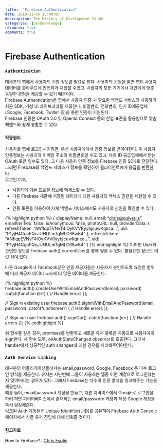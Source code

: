 ```yaml
---
title:  "Firebase Authentication"
date: 2019-11-06 15:00:00
description: The history of Development Study
categories: [devKnowledge]
resource: true
comments: true
---
```

# Firebase Authentication
### `Authentication`
대부분의 앱에서 사용자의 신원 정보를 필요로 한다. 사용자의 신원을 알면 앱이 사용자 데이터를 클라우드에 안전하게 저장할 수있고, 사용자의 모든 기기에서 개인에게 맞춘 동일한 경험을 제공할 수 있기 때문이다. <br>
Firebase Authentication은 앱에서 사용자 인증 시 필요한 백엔드 서비스와 사용하기 쉬운 SDK, 기성 UI 라이브러리를 제공한다. 비밀번호, 전화번호, 인기 ID제공업체(Google, Facebook, Twiiter 등)을 통한 인증이 지원된다. <br>
Firebase 인증은 OAuth 2.0 및 OpenId Connect 등의 산업 표준을 활용함으로 맞춤 백엔드와 쉽게 통합할 수 있다. <br>

### `작동원리`
사용자를 앱에 로그인시키려면, 우선 사용자에게서 인증 정보를 받아야한다. 이 사용자 인증정보는 사용자의 이메일 주소와 비밀번호일 수도 있고, 제휴 ID 공급업체에서 받는 OAuth 토큰 일수도 있다. 그 다음 사용자 인증 정보를 Firebase 인증 SDK로 전달한다. 그러면 Firebase의 백엔드 서비스가 정보를 확인하여 클라이언트에게 응답을 반환한다. <br>
로그인 이후,
  - 사용자의 기본 프로필 정보에 액세스할 수 있다.
  - 다른 Firebase 제품에 저장된 데이터에 대한 사용자의 액세스 권한을 제한할 수 있다.
  - 인증 토큰을 이용하여 자체 백엔드 서비스에서도 사용자의 신원을 확인할 수 있다.

  {% highlight python %}
  {
 displayName: null,
 email: “chris@quiver.is”,
 emailVerified: false,
 isAnonymous: false,
 photoURL: null,
 providerData: {
  refreshToken: “ANflqpEVNvT4iOyKVVRyybjcuwKqnca…”,
  uid: “P1yjH4GgcFQcJUHULmTgMLC68w64”
 },
 refreshToken: “ANflqpEVNvT4iOyKVVRyybjcuwKqnca…”,
 uid: “P1yjH4GgcFQcJUHULmTgMLC68w64”
}
  {% endhighlight %}
이러한 User와 관련한 정보를 firebase.auth().currentUser를 통해 얻을 수 있다. 불필요한 정보도 여럿 섞여 있다.

다른 Google이나 Facebook같은 인증 제공자들은 사용자가 승인하도록 요청한 범위에 따라 제공자 데이터 노드에 더 많은 데이터를 제공한다.

{% highlight python %}
firebase.auth().createUserWithEmailAndPassword(email, password)
 .catch(function (err) {
   // Handle errors
 });

// Sign in existing user
firebase.auth().signInWithEmailAndPassword(email, password)
 .catch(function(err) {
   // Handle errors
 });

// Sign out user
firebase.auth().signOut()
 .catch(function (err) {
   // Handle errors
 });
{% endhighlight %}

위 함수들 같은 경우, promises를 반환하고 새로운 유저 등록은 자동으로 사용자에게 sign한다. 세 함수 모두, onAuthStateChanged observer를 호출한다. 그래서 handler에서 성공적인 auth changes에 대한 경우를 처리해주어야한다.

### `Auth Service Linking`
대부분의 어플리케이션들에서는 email,password, Google, Facebook 등 다수 로그인 방식을 제공한다. 유저는 지난번에 그들이 사용하는 앱중 어떤 계정으로 로그인했는지 잊어버리는 경우가 있다. 그래서 Firebase는 다수의 인증 방식을 링크해주는 기능을 제공한다. <br>
예를 들어, email/password 계정을 만들고, 다른 디바이스에서 Google로 로그인을 하려 하면 파이어베이스에서 존재하는 email/password 계정과 해당 Google 계정을 즉시 링킹해준다. <br>
링크된 Auth 계정들은 Unique Identifier(UID)를 공유하며 Firebase Auth Console 페이지에서 싱글 유저 진입에 대해 띄워줄 것이다.

### `참고자료`
How to Firebase? : [Chris Esplin](https://howtofirebase.com/firebase-authentication-for-web-d58aad62cf6d)<br>
